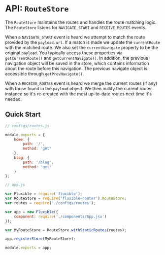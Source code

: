 # API: `RouteStore`

The `RouteStore` maintains the routes and handles the route matching logic. The `RouteStore` listens for `NAVIGATE_START` and `RECEIVE_ROUTES` events.

When a `NAVIGATE_START` event is heard we attempt to match the route provided by the `payload.url`. If a match is made we update the `currentRoute` with the matched route. We also set the `currentNavigate` property to be the original `payload`. You typically access these properties via `getCurrentRoute()` and `getCurrentNavigate()`. In addition, the previous navigation object will be saved in the store, which contains information about the route before this navigation. The previous navigate object is accessible through `getPrevNavigate()`.

When a `RECEIVE_ROUTES` event is heard we merge the current routes (if any) with those found in the `payload` object. We then nullify the current router instance so it's re-created with the most up-to-date routes next time it's needed.

## Quick Start

```js
// configs/routes.js

module.exports = {
    home: {
        path: '/',
        method: 'get'
    },
    blog: {
        path: '/blog',
        method: 'get'
    }
};
```

```js
// app.js

var Fluxible = require('fluxible');
var RouteStore = require('fluxible-router').RouteStore;
var routes = require('./configs/routes');

var app = new Fluxible({
    component: require('./components/App.jsx')
});

var MyRouteStore = RouteStore.withStaticRoutes(routes);

app.registerStore(MyRouteStore);

module.exports = app;
```
